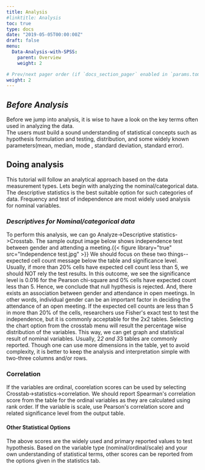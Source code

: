 ```yaml
---
title: Analysis
#linktitle: Analysis
toc: true
type: docs
date: "2019-05-05T00:00:00Z"
draft: false
menu:
  Data-Analysis-with-SPSS:
    parent: Overview
    weight: 2

# Prev/next pager order (if `docs_section_pager` enabled in `params.toml`)
weight: 2
---
```


## *Before Analysis*
Before we jump into analysis, it is wise to have a look on the key terms often used in analyzing the data.\
The users must build a sound understanding of statistical concepts such as hypothesis formulation and testing, distribution, and some widely known parameters(mean, median, mode , standard deviation, standard error).
## **Doing analysis**
This tutorial will follow an analytical approach based on the data measurement types. Lets begin with analyzing the nominal/categorical data.
The descriptive statistics is the best suitable option for such categories of data. Frequency and test of independence are most widely used analysis for nominal variables. 
### *Descriptives for Nominal/categorical data*
To perform this analysis, we can go Analyze->Descriptive statistics->Crosstab. The sample output image below shows independence test between gender and attending a meeting.{{< figure library="true" src="Independence test.jpg" >}}
We should focus on these two things-- expected cell count message below the table and significance level. Usually, if more than 20% cells have expected cell count less than 5, we should NOT rely the test results. In this outcome, we see the significance level is 0.016 for the Pearson chi-square and 0% cells have expected count less than 5. Hence, we conclude that null hypthesis is rejected. And, there exists an association between gender and attendance in open meetings. In other words, individual gender can be an important factor in deciding the attendance of an open meeting. If the expected cell counts are less than 5 in more than 20% of the cells, researchers use Fisher's exact test to test the independence, but it is commonly acceptable for the 2x2 tables.
Selecting the chart option from the crosstab menu will result the percentage wise distribution of the variables. This way, we can get graph and statistical result of nominal variables. Usually, 2*2 and 3*3 tables are commonly reported. Though one can use more dimensions in the table, yet to avoid complexity, it is better to keep the analysis and interpretation simple with two-three columns and/or rows.

### Correlation
If the variables are ordinal, coorelation scores can be used by selecting Crosstab->statistics->correlation. We should report Spearman's correlation score from the table for the ordinal variables as they are calculated using rank order. If the variable is scale, use Pearson's correlation score and related significance level from the output table.

#### **Other Statistical Options**

The above scores are the widely used and primary reported values to test hypothesis. Based on the variable type (nominal/ordinal/scale) and your own understanding of statistical terms, other scores can be reported from the options given in the statistics tab. 